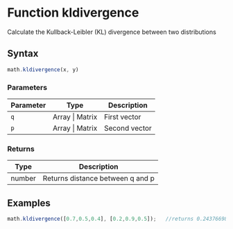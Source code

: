 # Function kldivergence

Calculate the Kullback-Leibler (KL) divergence  between two distributions


## Syntax

```js
math.kldivergence(x, y)
```

### Parameters

Parameter | Type | Description
--------- | ---- | -----------
`q` | Array &#124; Matrix | First vector
`p` | Array &#124; Matrix | Second vector

### Returns

Type | Description
---- | -----------
number | Returns distance between q and p


## Examples

```js
math.kldivergence([0.7,0.5,0.4], [0.2,0.9,0.5]);   //returns 0.24376698773121153

```




<!-- Note: This file is automatically generated from source code comments. Changes made in this file will be overridden. -->
